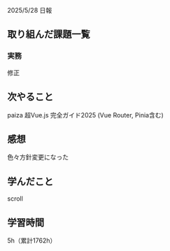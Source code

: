 2025/5/28 日報
## 取り組んだ課題一覧


### 実務
修正


## 次やること
paiza
超Vue.js 完全ガイド2025 (Vue Router, Pinia含む)


## 感想
色々方針変更になった


## 学んだこと
scroll


## 学習時間
5h（累計1762h）
